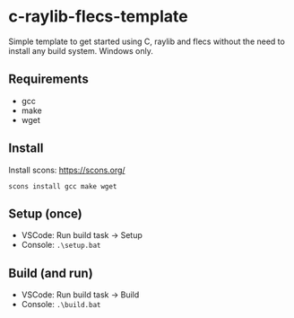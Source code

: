 # c-raylib-flecs-template

Simple template to get started using C, raylib and flecs without
the need to install any build system. Windows only.

## Requirements

- gcc
- make
- wget

## Install

Install scons: https://scons.org/

```
scons install gcc make wget
```

## Setup (once)

- VSCode: Run build task -> Setup
- Console: `.\setup.bat`

## Build (and run)

- VSCode: Run build task -> Build
- Console: `.\build.bat`
